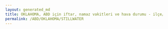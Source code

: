 ```yaml
---
layout: generated_md
title: OKLAHOMA, ABD için iftar, namaz vakitleri ve hava durumu - ilçe/eyalet seç
permalink: /ABD/OKLAHOMA/STILLWATER
---
```


<script type="text/javascript">
  var country = ABD;
  var city = OKLAHOMA;
  var state = STILLWATER;
  var lat = 72;
  var lon = 21;
</script>
